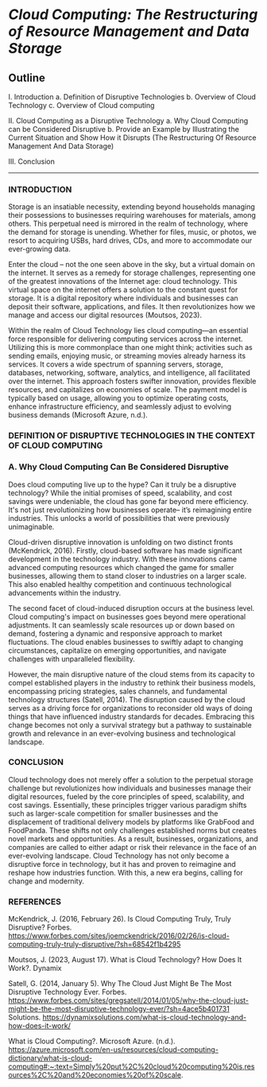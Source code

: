 # *Cloud Computing: The Restructuring of Resource Management and Data Storage*

## Outline

I. Introduction
a. Definition of Disruptive Technologies
b. Overview of Cloud Technology
c. Overview of Cloud computing

II. Cloud Computing as a Disruptive Technology
a. Why Cloud Computing can be Considered Disruptive
b. Provide an Example by Illustrating the Current Situation and Show How it Disrupts (The Restructuring Of Resource Management And Data Storage)

III. Conclusion
____________________________________________________________________________

### INTRODUCTION

Storage is an insatiable necessity, extending beyond households managing their possessions to businesses requiring warehouses for materials, among others. This perpetual need is mirrored in the realm of technology, where the demand for storage is unending. Whether for files, music, or photos, we resort to acquiring USBs, hard drives, CDs, and more to accommodate our ever-growing data.

Enter the cloud – not the one seen above in the sky, but a virtual domain on the internet. It serves as a remedy for storage challenges, representing one of the greatest innovations of the Internet age: cloud technology. This virtual space on the internet offers a solution to the constant quest for storage. It is a digital repository where individuals and businesses can deposit their software, applications, and files. It then revolutionizes how we manage and access our digital resources (Moutsos, 2023).

Within the realm of Cloud Technology lies cloud computing—an essential force responsible for delivering computing services across the internet. Utilizing this is more commonplace than one might think; activities such as sending emails, enjoying music, or streaming movies already harness its services. It covers a wide spectrum of spanning servers, storage, databases, networking, software, analytics, and intelligence, all facilitated over the internet. This approach fosters swifter innovation, provides flexible resources, and capitalizes on economies of scale. The payment model is typically based on usage, allowing you to optimize operating costs, enhance infrastructure efficiency, and seamlessly adjust to evolving business demands (Microsoft Azure, n.d.).





### DEFINITION OF DISRUPTIVE TECHNOLOGIES IN THE CONTEXT OF CLOUD COMPUTING

### A. Why Cloud Computing Can Be Considered Disruptive

Does cloud computing live up to the hype? Can it truly be a disruptive technology? While the initial promises of speed, scalability, and cost savings were undeniable, the cloud has gone far beyond mere efficiency. It's not just revolutionizing how businesses operate– it’s reimagining entire industries. This unlocks a world of possibilities that were previously unimaginable.

Cloud-driven disruptive innovation is unfolding on two distinct fronts (McKendrick, 2016). Firstly, cloud-based software has made significant development in the technology industry. With these innovations came advanced computing resources which changed the game for smaller businesses, allowing them to stand closer to industries on a larger scale. This also enabled healthy competition and continuous technological advancements within the industry.

The second facet of cloud-induced disruption occurs at the business level. Cloud computing's impact on businesses goes beyond mere operational adjustments. It can seamlessly scale resources up or down based on demand, fostering a dynamic and responsive approach to market fluctuations. The cloud enables businesses to swiftly adapt to changing circumstances, capitalize on emerging opportunities, and navigate challenges with unparalleled flexibility.

However, the main disruptive nature of the cloud stems from its capacity to compel established players in the industry to rethink their business models, encompassing pricing strategies, sales channels, and fundamental technology structures (Satell, 2014). The disruption caused by the cloud serves as a driving force for organizations to reconsider old ways of doing things that have influenced industry standards for decades. Embracing this change becomes not only a survival strategy but a pathway to sustainable growth and relevance in an ever-evolving business and technological landscape.


### CONCLUSION
Cloud technology does not merely offer a solution to the perpetual storage challenge but revolutionizes how individuals and businesses manage their digital resources, fueled by the core principles of speed, scalability, and cost savings. Essentially, these principles trigger various paradigm shifts such as larger-scale competition for smaller businesses and the displacement of traditional delivery models by platforms like GrabFood and FoodPanda. These shifts not only challenges established norms but creates novel markets and opportunities. As a result, businesses, organizations, and companies are called to either adapt or risk their relevance in the face of an ever-evolving landscape. Cloud Technology has not only become a disruptive force in technology, but it has and proven to reimagine and reshape how industries function. With this, a new era begins, calling for change and modernity. 

### REFERENCES
McKendrick, J. (2016, February 26). Is Cloud Computing Truly, Truly Disruptive? Forbes. https://www.forbes.com/sites/joemckendrick/2016/02/26/is-cloud-computing-truly-truly-disruptive/?sh=68542f1b4295

Moutsos, J. (2023, August 17). What is Cloud Technology? How Does It Work?. Dynamix 

Satell, G. (2014, January 5). Why The Cloud Just Might Be The Most Disruptive Technology Ever. Forbes. https://www.forbes.com/sites/gregsatell/2014/01/05/why-the-cloud-just-might-be-the-most-disruptive-technology-ever/?sh=4ace5b401731
Solutions. https://dynamixsolutions.com/what-is-cloud-technology-and-how-does-it-work/ 

What is Cloud Computing?. Microsoft Azure. (n.d.). https://azure.microsoft.com/en-us/resources/cloud-computing-dictionary/what-is-cloud-computing#:~:text=Simply%20put%2C%20cloud%20computing%20is,resources%2C%20and%20economies%20of%20scale. 
